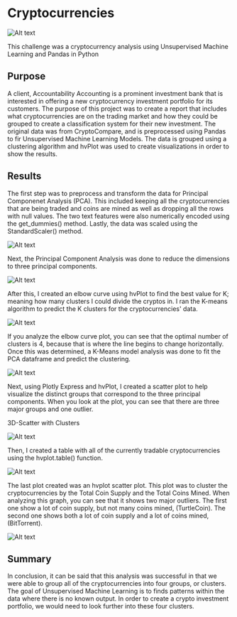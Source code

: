# Cryptocurrencies

![Alt text](images/original_imagesoriginal_imageshttpsg.foolcdn.c.width-880_SfbkM9V.jpg)

This challenge was a cryptocurrency analysis using Unsupervised Machine Learning and Pandas in Python

## Purpose

A client, Accountability Accounting is a prominent investment bank that is interested in offering a new cryptocurrency investment portfolio for its customers. The purpose of this project was to create a report that includes what cryptocurrencies are on the trading market and how they could be grouped to create a classification system for their new investment. The original data was from CryptoCompare, and is preprocessed using Pandas to fir Unsupervised Machine Learning Models. The data is grouped using a clustering algorithm and hvPlot was used to create visualizations in order to show the results.

## Results

The first step was to preprocess and transform the data for Principal Componenet Analysis (PCA). This included keeping all the cryptocurrencies that are being traded and coins are mined as well as dropping all the rows with null values. The two text features were also numerically encoded using the get_dummies() method. Lastly, the data was scaled using the StandardScaler() method.

![Alt text](images/Deliverable1.PNG)

Next, the Principal Component Analysis was done to reduce the dimensions to three principal components.

![Alt text](images/PCA.PNG)

After this, I created an elbow curve using hvPlot to find the best value for K; meaning how many clusters I could divide the cryptos in. I ran the K-means algorithm to predict the K clusters for the cryptocurrencies' data.

![Alt text](images/ELbow_curve.PNG)

If you analyze the elbow curve plot, you can see that the optimal number of clusters is 4, because that is where the line begins to change horizontally. Once this was determined, a K-Means model analysis was done to fit the PCA dataframe and predict the clustering. 

![Alt text](images/K-Means.PNG)

Next, using Plotly Express and hvPlot, I created a scatter plot to help visualize the distinct groups that correspond to the three principal components. When you look at the plot, you can see that there are three major groups and one outlier.

3D-Scatter with Clusters

![Alt text](images/newplot.png)

Then, I created a table with all of the currently tradable cryptocurrencies using the hvplot.table() function.

![Alt text](images/Tradable%20Currencies.PNG)

The last plot created was an hvplot scatter plot. This plot was to cluster the cryptocurrencies by the Total Coin Supply and the Total Coins Mined. When analyzing this graph, you can see that it shows two major outliers. The first one show a lot of coin supply, but not many coins mined, (TurtleCoin). The second one shows both a lot of coin supply and a lot of coins mined, (BitTorrent).

![Alt text](images/bokeh_plot%20(3).png)

## Summary

In conclusion, it can be said that this analysis was successful in that we were able to group all of the cryptocurrencies into four groups, or clusters. The goal of Unsupervised Machine Learning is to finds patterns within the data where there is no known output. In order to create a crypto investment portfolio, we would need to look further into these four clusters.